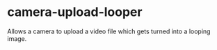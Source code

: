 # camera-upload-looper
Allows a camera to upload a video file which gets turned into a looping image.
